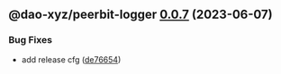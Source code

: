 ## @dao-xyz/peerbit-logger [0.0.7](https://github.com/dao-xyz/peerbit/compare/@dao-xyz/peerbit-logger@0.0.6...@dao-xyz/peerbit-logger@0.0.7) (2023-06-07)


### Bug Fixes

* add release cfg ([de76654](https://github.com/dao-xyz/peerbit/commit/de766548f8106804d319e8b51e9607f2a3f60726))
